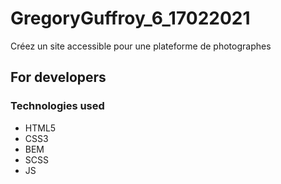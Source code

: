 # GregoryGuffroy_6_17022021
Créez un site accessible pour une plateforme de photographes

## For developers

### Technologies used

*  HTML5
*  CSS3
*  BEM
*  SCSS
*  JS
